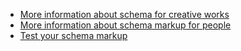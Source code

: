 <ul>
	<li><a href="http://schema.org/CreativeWork">More information about schema for creative works</a></li>
	<li><a href="http://schema.org/Person">More information about schema markup for people</a></li>
	<li><a href="https://search.google.com/structured-data/testing-tool">Test your schema markup</a></li>
</ul>
